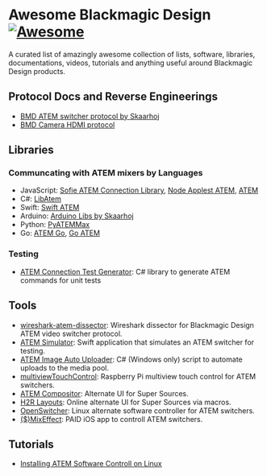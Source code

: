 # Awesome Blackmagic Design [![Awesome](https://awesome.re/badge.svg)](https://awesome.re)

A curated list of amazingly awesome collection of lists, software, libraries, documentations, videos, tutorials and anything useful around Blackmagic Design products. 

## Protocol Docs and Reverse Engineerings

- [BMD ATEM switcher protocol by Skaarhoj](https://www.skaarhoj.com/discover/blackmagic-atem-switcher-protocol)
- [BMD Camera HDMI protocol](https://blog.brixit.nl/reverse-engineering-the-bmd-camera-hdmi-control/)

## Libraries

### Communcating with ATEM mixers by Languages
- JavaScript: [Sofie ATEM Connection Library](https://github.com/nrkno/sofie-atem-connection), [Node Applest ATEM](https://github.com/applest/node-applest-atem), [ATEM](https://github.com/Dev1an/Atem)
- C#: [LibAtem](https://github.com/LibAtem/LibAtem)
- Swift: [Swift ATEM](https://github.com/Dev1an/Swift-Atem)
- Arduino: [Arduino Libs by Skaarhoj](https://github.com/kasperskaarhoj/SKAARHOJ-Open-Engineering/tree/master/ArduinoLibs)
- Python: [PyATEMMax](https://github.com/clvLabs/PyATEMMax)
- Go: [ATEM Go](https://github.com/mraerino/atem-go), [Go ATEM](https://github.com/bdogan/go-atem)

### Testing
- [ATEM Connection Test Generator](https://github.com/LibAtem/atem-connection-test-generator): C# library to generate ATEM commands for unit tests

## Tools
- [wireshark-atem-dissector](https://github.com/peschuster/wireshark-atem-dissector): Wireshark dissector for Blackmagic Design ATEM video switcher protocol. 
- [ATEM Simulator](https://github.com/Dev1an/Atem-Simulator): Swift application that simulates an ATEM switcher for testing.
- [ATEM Image Auto Uploader](https://github.com/mintopia/atemlib): C# (Windows only) script to automate uploads to the media pool.
- [multiviewTouchControl](https://github.com/airbenich/multiviewTouchControl): Raspberry Pi multiview touch control for ATEM switchers.
- [ATEM Compositor](https://github.com/TipoftheHats/atem-compositor): Alternate UI for Super Sources.
- [H2R Layouts](https://layouts.heretorecord.com): Online alternate UI for Super Sources via macros.
- [OpenSwitcher](https://openswitcher.org): Linux alternate software controller for ATEM switchers.
- [($)MixEffect](https://mixeffect.app): PAID iOS app to controll ATEM switchers.

## Tutorials

- [Installing ATEM Software Controll on Linux](tutorials/atem-software-control-linux-instal.md)
